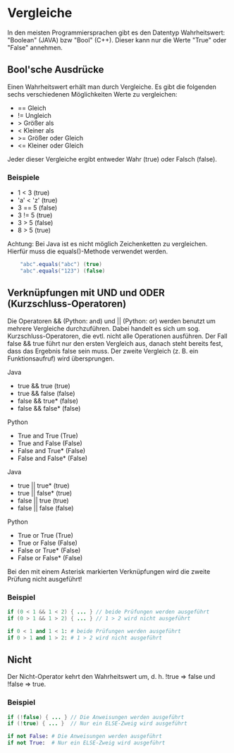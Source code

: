 # Vergleiche
In den meisten Programmiersprachen gibt es den Datentyp Wahrheitswert: "Boolean" (JAVA) bzw "Bool" (C++). Dieser kann nur die Werte "True" oder "False" annehmen.

## Bool'sche Ausdrücke
Einen Wahrheitswert erhält man durch Vergleiche. Es gibt die folgenden sechs verschiedenen Möglichkeiten Werte zu vergleichen:
<ul>
<li>== Gleich</li>
<li>!= Ungleich</li>
<li>&gt; Größer als</li>
<li>< Kleiner als</li>
<li>&gt;= Größer oder Gleich</li>
<li><= Kleiner oder Gleich</li>
</ul>
Jeder dieser Vergleiche ergibt entweder Wahr (true) oder Falsch (false).

### Beispiele
<ul>
<li>1 < 3 (true)</li>
<li>'a' < 'z' (true)</li>
<li>3 == 5 (false)</li>
<li>3 != 5 (true)</li>
<li>3 > 5 (false)</li>
<li>8 > 5 (true)</li>
</ul>
Achtung: Bei Java ist es nicht möglich Zeichenketten zu vergleichen.
Hierfür muss die equals()-Methode verwendet werden.

```JAVA
    "abc".equals("abc") (true)
    "abc".equals("123") (false)
```

## Verknüpfungen mit UND und ODER (Kurzschluss-Operatoren)
Die Operatoren && (Python: and) und || (Python: or) werden benutzt um mehrere Vergleiche durchzuführen. Dabei handelt es sich um sog. Kurzschluss-Operatoren, die evtl. nicht alle Operationen ausführen. Der Fall false && true führt nur den ersten Vergleich aus, danach steht bereits fest, dass das Ergebnis false sein muss. Der zweite Vergleich (z. B. ein Funktionsaufruf) wird übersprungen.

Java
<ul>
<li>true && true (true)</li>
<li>true && false (false)</li>
<li>false && true* (false)</li>
<li>false && false* (false)</li>
</ul>

Python
<ul>
<li>True and True (True)</li>
<li>True and False (False)</li>
<li>False and True* (False)</li>
<li>False and False* (False)</li>
</ul>

Java
<ul>
<li>true || true* (true)</li>
<li>true || false* (true)</li>
<li>false || true (true)</li>
<li>false || false (false)</li>
</ul>

Python
<ul>
<li>True or True (True)</li>
<li>True or False (False)</li>
<li>False or True* (False)</li>
<li>False or False* (False)</li>
</ul>
Bei den mit einem Asterisk markierten Verknüpfungen wird die zweite Prüfung
nicht ausgeführt!

### Beispiel
```JAVA
if (0 < 1 && 1 < 2) { ... } // beide Prüfungen werden ausgeführt
if (0 > 1 && 1 > 2) { ... } // 1 > 2 wird nicht ausgeführt
```

```PYTHON
if 0 < 1 and 1 < 1: # beide Prüfungen werden ausgeführt
if 0 > 1 and 1 > 2: # 1 > 2 wird nicht ausgeführt
```

## Nicht
Der Nicht-Operator kehrt den Wahrheitswert um, d. h. !true => false und !false => true.

### Beispiel
```JAVA
if (!false) { ... } // Die Anweisungen werden ausgeführt
if (!true) { ... }  // Nur ein ELSE-Zweig wird ausgeführt
```

```PYTHON
if not False: # Die Anweisungen werden ausgeführt
if not True:  # Nur ein ELSE-Zweig wird ausgeführt
```
